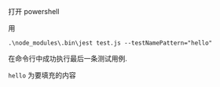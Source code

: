 打开 powershell

用

```
.\node_modules\.bin\jest test.js --testNamePattern="hello"
```

在命令行中成功执行最后一条测试用例.

`hello` 为要填充的内容


